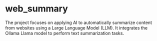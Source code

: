 # web_summary
The project focuses on applying AI to automatically summarize content from websites using a Large Language Model (LLM). It integrates the Ollama Llama model to perform text summarization tasks.
